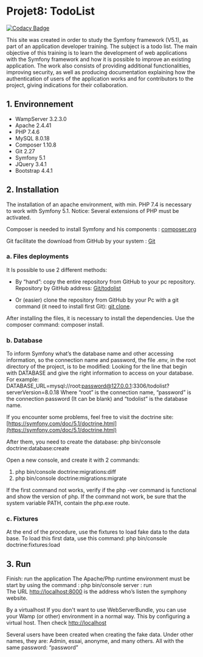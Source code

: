 # Projet8: TodoList
[![Codacy Badge](https://app.codacy.com/project/badge/Grade/81e5ab36a51a4e1397307c494a853784)](https://www.codacy.com/gh/FrancisLibs/todolist/dashboard?utm_source=github.com&amp;utm_medium=referral&amp;utm_content=FrancisLibs/todolist&amp;utm_campaign=Badge_Grade)

This site was created in order to study the Symfony framework (V5.1), as part of an application developer training. The subject is a todo list.
The main objective of this training is to learn the development of web applications with the Symfony framework and how it is possible to improve an existing application. The work also consists of providing additional functionalities, improving security, as well as producing documentation explaining how the authentication of users of the application works and for contributors to the project, giving indications for their collaboration.

## 1. Environnement

*   WampServer 3.2.3.0
*   Apache 2.4.41
*   PHP 7.4.6
*   MySQL 8.0.18
*   Composer 1.10.8
*   Git 2.27
*   Symfony 5.1
*   JQuery 3.4.1
*   Bootstrap 4.4.1

## 2. Installation

The installation of an apache environment, with min. PHP 7.4 is necessary to work with Symfony 5.1.
Notice: Several extensions of PHP must be activated.

Composer is needed to install Symfony and his components : [composer.org](https://getcomposer.org/)

Git facilitate the download from GitHub by your system : [Git](https://git-scm.com/downloads)

### a. Files deployments
It Is possible to use 2 different methods:

*   By “hand”: copy the entire repository from GitHub to your pc repository.
  Repository by GitHub address: [Git/todolist](https://github.com/FrancisLibs/todolist.git)

*   Or (easier) clone the repository from GitHub by your Pc with a git command (it need to install first Git): [git clone](https://github.com/FrancisLibs/snowtricks.git).

After installing the files, it is necessary to install the dependencies. Use the composer command:
composer install.

### b. Database

To inform Symfony what’s the database name and other accessing information, so the connection name and password, the file .env, in the root directory of the project, is to be modified: Looking for the line that begin with DATABASE and give the right information to access on your database.
For example:
DATABASE_URL=mysql://root:password@127.0.0.1:3306/todolist?serverVersion=8.0.18
Where “root” is the connection name, “password” is the connection password (It can be blank) and “todolist” is the database name.

If you encounter some problems, feel free to visit the doctrine site: [https://symfony.com/doc/5.1/doctrine.html](https://symfony.com/doc/5.1/doctrine.html)

After them, you need to create the database:
php bin/console doctrine:database:create

Open a new console, and create it with 2 commands:

1.  php bin/console doctrine:migrations:diff  
2.  php bin/console doctrine:migrations:migrate

If the first command not works, verify if the php -ver command is functional and show the version of php. If the command not work, be sure that the system variable PATH, contain the php.exe route.

### c. Fixtures

At the end of the procedure, use the fixtures to load fake data to the data base.
To load this first data, use this command:
php bin/console doctrine:fixtures:load

## 3. Run

Finish: run the application
The Apache/Php runtime environment must be start by using the command : php bin/console server : run  
The URL [http://localhost:8000](http://localhost:8000) is the address who’s listen the symphony website.

By a virtualhost
If you don't want to use WebServerBundle, you can use your Wamp (or other) environment in a normal way.
This by configuring a virtual host.
Then check [http://localhost](http://localhost)

Several users have been created when creating the fake data.
Under other names, they are:
Admin, essai, anonyme, and many others.
All with the same password: “password”
